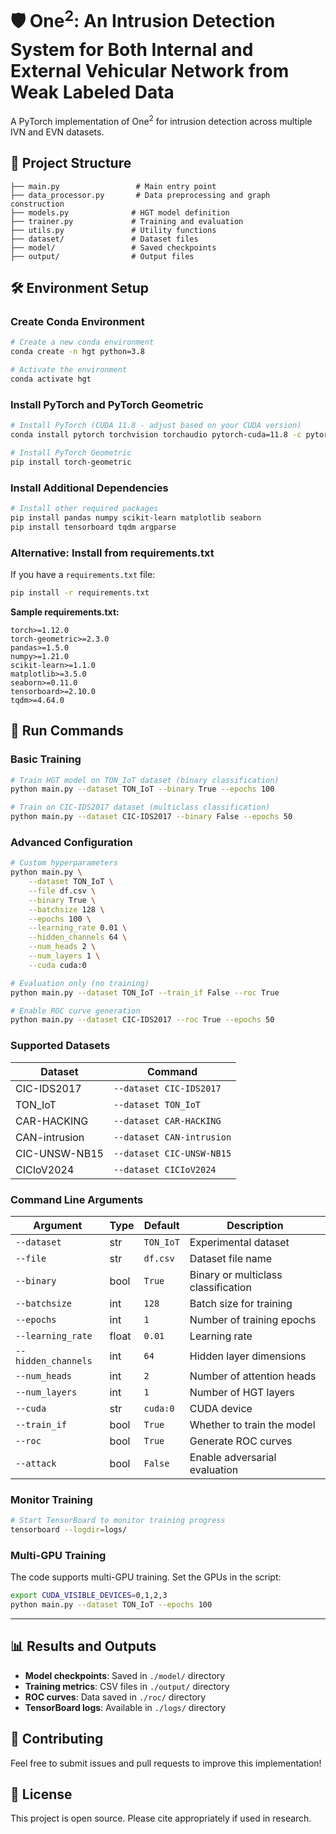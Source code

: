 # 🛡️ One<sup>2</sup>: An Intrusion Detection System for Both Internal and External Vehicular Network from Weak Labeled Data
A PyTorch implementation of One<sup>2</sup> for intrusion detection across multiple IVN and EVN datasets.

## 📁 Project Structure

```
├── main.py                 # Main entry point
├── data_processor.py       # Data preprocessing and graph construction  
├── models.py              # HGT model definition
├── trainer.py             # Training and evaluation
├── utils.py               # Utility functions
├── dataset/               # Dataset files
├── model/                 # Saved checkpoints
├── output/                # Output files
```

## 🛠️ Environment Setup

### Create Conda Environment

```bash
# Create a new conda environment
conda create -n hgt python=3.8

# Activate the environment
conda activate hgt
```

### Install PyTorch and PyTorch Geometric

```bash
# Install PyTorch (CUDA 11.8 - adjust based on your CUDA version)
conda install pytorch torchvision torchaudio pytorch-cuda=11.8 -c pytorch -c nvidia

# Install PyTorch Geometric
pip install torch-geometric
```

### Install Additional Dependencies

```bash
# Install other required packages
pip install pandas numpy scikit-learn matplotlib seaborn
pip install tensorboard tqdm argparse
```

### Alternative: Install from requirements.txt

If you have a `requirements.txt` file:

```bash
pip install -r requirements.txt
```

**Sample requirements.txt:**
```
torch>=1.12.0
torch-geometric>=2.3.0
pandas>=1.5.0
numpy>=1.21.0
scikit-learn>=1.1.0
matplotlib>=3.5.0
seaborn>=0.11.0
tensorboard>=2.10.0
tqdm>=4.64.0
```

## 🚀 Run Commands

### Basic Training

```bash
# Train HGT model on TON_IoT dataset (binary classification)
python main.py --dataset TON_IoT --binary True --epochs 100

# Train on CIC-IDS2017 dataset (multiclass classification)
python main.py --dataset CIC-IDS2017 --binary False --epochs 50
```

### Advanced Configuration

```bash
# Custom hyperparameters
python main.py \
    --dataset TON_IoT \
    --file df.csv \
    --binary True \
    --batchsize 128 \
    --epochs 100 \
    --learning_rate 0.01 \
    --hidden_channels 64 \
    --num_heads 2 \
    --num_layers 1 \
    --cuda cuda:0

# Evaluation only (no training)
python main.py --dataset TON_IoT --train_if False --roc True

# Enable ROC curve generation
python main.py --dataset CIC-IDS2017 --roc True --epochs 50
```

### Supported Datasets

| Dataset | Command |
|---------|---------|
| CIC-IDS2017 | `--dataset CIC-IDS2017` |
| TON_IoT | `--dataset TON_IoT` |
| CAR-HACKING | `--dataset CAR-HACKING` |
| CAN-intrusion | `--dataset CAN-intrusion` |
| CIC-UNSW-NB15 | `--dataset CIC-UNSW-NB15` |
| CICIoV2024 | `--dataset CICIoV2024` |

### Command Line Arguments

| Argument | Type | Default | Description |
|----------|------|---------|-------------|
| `--dataset` | str | `TON_IoT` | Experimental dataset |
| `--file` | str | `df.csv` | Dataset file name |
| `--binary` | bool | `True` | Binary or multiclass classification |
| `--batchsize` | int | `128` | Batch size for training |
| `--epochs` | int | `1` | Number of training epochs |
| `--learning_rate` | float | `0.01` | Learning rate |
| `--hidden_channels` | int | `64` | Hidden layer dimensions |
| `--num_heads` | int | `2` | Number of attention heads |
| `--num_layers` | int | `1` | Number of HGT layers |
| `--cuda` | str | `cuda:0` | CUDA device |
| `--train_if` | bool | `True` | Whether to train the model |
| `--roc` | bool | `True` | Generate ROC curves |
| `--attack` | bool | `False` | Enable adversarial evaluation |

### Monitor Training

```bash
# Start TensorBoard to monitor training progress
tensorboard --logdir=logs/
```

### Multi-GPU Training

The code supports multi-GPU training. Set the GPUs in the script:

```bash
export CUDA_VISIBLE_DEVICES=0,1,2,3
python main.py --dataset TON_IoT --epochs 100
```

---

## 📊 Results and Outputs

- **Model checkpoints**: Saved in `./model/` directory
- **Training metrics**: CSV files in `./output/` directory  
- **ROC curves**: Data saved in `./roc/` directory
- **TensorBoard logs**: Available in `./logs/` directory

## 🤝 Contributing

Feel free to submit issues and pull requests to improve this implementation!

## 📄 License

This project is open source. Please cite appropriately if used in research.
